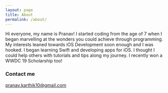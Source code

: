 ```yaml
---
layout: page
title: About
permalink: /about/
---
```


Hi everyone, my name is Pranav! I started coding from the age of 7 when I began marvelling at the wonders you could achieve through programming. My interests leaned towards iOS Development soon enough and I was hooked. I began learning Swift and developing apps for iOS. I thought I could help others with tutorials and tips along my journey. I recently won a WWDC 19 Scholarship too!


### Contact me

[pranav.karthik10@gmail.com](mailto:pranavkarthik10@gmail.com)
